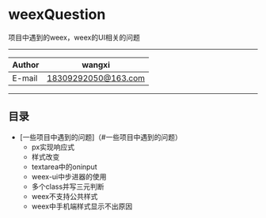 # weexQuestion
项目中遇到的weex，weex的UI相关的问题
***

|Author|wangxi|
|---|---
|E-mail|18309292050@163.com


***
## 目录
* [一些项目中遇到的问题]（#一些项目中遇到的问题）
    * px实现响应式
    * 样式改变
    * textarea中的oninput
    * weex-ui中步进器的使用
    * 多个class并写三元判断
    * weex不支持公共样式
    * weex中手机端样式显示不出原因
